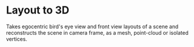 # Layout to 3D
Takes egocentric bird's eye view and front view layouts of a scene and reconstructs the scene in camera frame, as a mesh, point-cloud or isolated vertices.
